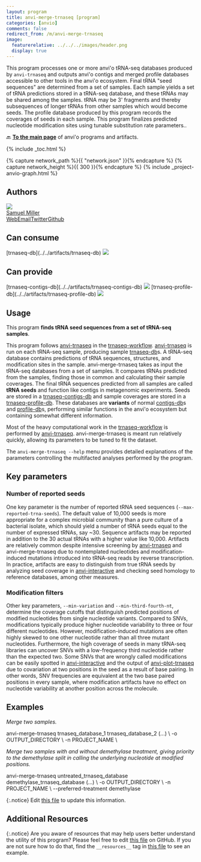 ```yaml
---
layout: program
title: anvi-merge-trnaseq [program]
categories: [anvio]
comments: false
redirect_from: /m/anvi-merge-trnaseq
image:
  featurerelative: ../../../images/header.png
  display: true
---
```


This program processes one or more anvi&#x27;o tRNA-seq databases produced by `anvi-trnaseq` and outputs anvi&#x27;o contigs and merged profile databases accessible to other tools in the anvi&#x27;o ecosystem. Final tRNA &quot;seed sequences&quot; are determined from a set of samples. Each sample yields a set of tRNA predictions stored in a tRNA-seq database, and these tRNAs may be shared among the samples. tRNA may be 3&#x27; fragments and thereby subsequences of longer tRNAs from other samples which would become seeds. The profile database produced by this program records the coverages of seeds in each sample. This program finalizes predicted nucleotide modification sites using tunable substitution rate parameters..

🔙 **[To the main page](../../)** of anvi'o programs and artifacts.


{% include _toc.html %}
<div id="svg" class="subnetwork"></div>
{% capture network_path %}{{ "network.json" }}{% endcapture %}
{% capture network_height %}{{ 300 }}{% endcapture %}
{% include _project-anvio-graph.html %}


## Authors

<div class="anvio-person"><div class="anvio-person-info"><div class="anvio-person-photo"><img class="anvio-person-photo-img" src="../../images/authors/semiller10.jpg" /></div><div class="anvio-person-info-box"><a href="/people/semiller10" target="_blank"><span class="anvio-person-name">Samuel Miller</span></a><div class="anvio-person-social-box"><a href="https://semiller10.github.io" class="person-social" target="_blank"><i class="fa fa-fw fa-home"></i>Web</a><a href="mailto:samuelmiller@uchicago.edu" class="person-social" target="_blank"><i class="fa fa-fw fa-envelope-square"></i>Email</a><a href="http://twitter.com/smiller_science" class="person-social" target="_blank"><i class="fa fa-fw fa-twitter-square"></i>Twitter</a><a href="http://github.com/semiller10" class="person-social" target="_blank"><i class="fa fa-fw fa-github"></i>Github</a></div></div></div></div>



## Can consume


<p style="text-align: left" markdown="1"><span class="artifact-r">[trnaseq-db](../../artifacts/trnaseq-db) <img src="../../images/icons/DB.png" class="artifact-icon-mini" /></span></p>


## Can provide


<p style="text-align: left" markdown="1"><span class="artifact-p">[trnaseq-contigs-db](../../artifacts/trnaseq-contigs-db) <img src="../../images/icons/DB.png" class="artifact-icon-mini" /></span> <span class="artifact-p">[trnaseq-profile-db](../../artifacts/trnaseq-profile-db) <img src="../../images/icons/DB.png" class="artifact-icon-mini" /></span></p>


## Usage


This program **finds tRNA seed sequences from a set of tRNA-seq samples**.

This program follows <span class="artifact-p">[anvi-trnaseq](/help/main/programs/anvi-trnaseq)</span> in the <span class="artifact-n">[trnaseq-workflow](/help/main/artifacts/trnaseq-workflow)</span>. <span class="artifact-p">[anvi-trnaseq](/help/main/programs/anvi-trnaseq)</span> is run on each tRNA-seq sample, producing sample <span class="artifact-n">[trnaseq-db](/help/main/artifacts/trnaseq-db)</span>s. A tRNA-seq database contains predictions of tRNA sequences, structures, and modification sites in the sample. anvi-merge-trnaseq takes as input the tRNA-seq databases from a set of samples. It compares tRNAs predicted from the samples, finding those in common and calculating their sample coverages. The final tRNA sequences predicted from all samples are called **tRNA seeds** and function like contigs in metagenomic experiments. Seeds are stored in a <span class="artifact-n">[trnaseq-contigs-db](/help/main/artifacts/trnaseq-contigs-db)</span> and sample coverages are stored in a <span class="artifact-n">[trnaseq-profile-db](/help/main/artifacts/trnaseq-profile-db)</span>. These databases are **variants** of normal <span class="artifact-n">[contigs-db](/help/main/artifacts/contigs-db)</span>s and <span class="artifact-n">[profile-db](/help/main/artifacts/profile-db)</span>s, performing similar functions in the anvi'o ecosystem but containing somewhat different information.

Most of the heavy computational work in the <span class="artifact-n">[trnaseq-workflow](/help/main/artifacts/trnaseq-workflow)</span> is performed by <span class="artifact-p">[anvi-trnaseq](/help/main/programs/anvi-trnaseq)</span>. anvi-merge-trnaseq is meant run relatively quickly, allowing its parameters to be tuned to fit the dataset.

The `anvi-merge-trnaseq --help` menu provides detailed explanations of the parameters controlling the multifacted analyses performed by the program.

## Key parameters

### Number of reported seeds

One key parameter is the number of reported tRNA seed sequences (`--max-reported-trna-seeds`). The default value of 10,000 seeds is more appropriate for a complex microbial community than a pure culture of a bacterial isolate, which should yield a number of tRNA seeds equal to the number of expressed tRNAs, say ~30. Sequence artifacts may be reported in addition to the 30 actual tRNAs with a higher value like 10,000. Artifacts are relatively common despite intensive screening by <span class="artifact-p">[anvi-trnaseq](/help/main/programs/anvi-trnaseq)</span> and anvi-merge-trnaseq due to nontemplated nucleotides and modification-induced mutations introduced into tRNA-seq reads by reverse transcription. In practice, artifacts are easy to distinguish from true tRNA seeds by analyzing seed coverage in <span class="artifact-p">[anvi-interactive](/help/main/programs/anvi-interactive)</span> and checking seed homology to reference databases, among other measures.

### Modification filters

Other key parameters, `--min-variation` and `--min-third-fourth-nt`, determine the coverage cutoffs that distinguish predicted positions of modified nucleotides from single nucleotide variants. Compared to SNVs, modifications typically produce higher nucleotide variability to three or four different nucleotides. However, modification-induced mutations are often highly skewed to one other nucleotide rather than all three mutant nucleotides. Furthermore, the high coverage of seeds in many tRNA-seq libraries can uncover SNVs with a low-frequency third nucleotide rather than the expected two. Some SNVs that are wrongly called modifications can be easily spotted in <span class="artifact-p">[anvi-interactive](/help/main/programs/anvi-interactive)</span> and the output of <span class="artifact-p">[anvi-plot-trnaseq](/help/main/programs/anvi-plot-trnaseq)</span> due to covariation at two positions in the seed as a result of base pairing. In other words, SNV frequencies are equivalent at the two base paired positions in every sample, where modification artifacts have no effect on nucleotide variability at another position across the molecule.

## Examples

*Merge two samples.*

<div class="codeblock" markdown="1">
anvi&#45;merge&#45;trnaseq trnaseq_database_1 trnaseq_database_2 (...) \
                   &#45;o OUTPUT_DIRECTORY \
                   &#45;n PROJECT_NAME \
</div>

*Merge two samples with and without demethylase treatment, giving priority to the demethylase split in calling the underlying nucleotide at modified positions.*

<div class="codeblock" markdown="1">
anvi&#45;merge&#45;trnaseq untreated_trnaseq_database demethylase_trnaseq_database (...) \
                   &#45;o OUTPUT_DIRECTORY \
                   &#45;n PROJECT_NAME \
                   &#45;&#45;preferred&#45;treatment demethylase
</div>


{:.notice}
Edit [this file](https://github.com/merenlab/anvio/tree/master/anvio/docs/programs/anvi-merge-trnaseq.md) to update this information.


## Additional Resources



{:.notice}
Are you aware of resources that may help users better understand the utility of this program? Please feel free to edit [this file](https://github.com/merenlab/anvio/tree/master/bin/anvi-merge-trnaseq) on GitHub. If you are not sure how to do that, find the `__resources__` tag in [this file](https://github.com/merenlab/anvio/blob/master/bin/anvi-interactive) to see an example.
